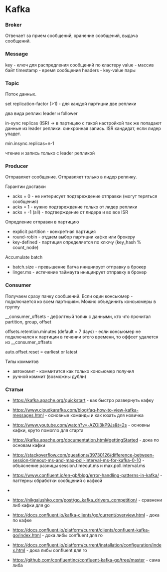 # Kafka

### Broker
Отвечает за прием сообщений, хранение сообщений, выдача сообщений. 

### Message
key - ключ для распредления сообщений по кластеру
value - массив байт
timestamp - время сообщения
headers - key-value пары

### Topic
Поток данных.

set replication-factor (>1) - для каждой партиции две реплики

два вида реплик: leader и follower

in-sync replicas (ISR) -> в партицию с такой настройкой так же попадают данные из leader реплики. синхронная запись. ISR кандидат, если лидер упадет.

min.insync.replicas=n-1

чтение и запись только с leader репликой

### Producer
Отправляет сообщение. Отправляет только в лидер реплику.

Гарантии доставки
* acks = 0 - не интерисует подтвреждение отправки (могут  теряться сообщения)
* acks = 1 - нужно подтвреждение только от лидер реплики
* acks = -1 (all) - подтверждение от лидера и во все ISR

Опредление отправки в партицию
* explicit partition - конкретная партиция
* round-robin - отдаем выбор партиции кафке или брокеру
* key-defined - партиция определяется по ключу (key_hash % count_node)

Accumulate batch
* batch.size - превышение батча инициирует отправку в брокер
* linger.ms - истечение таймаута инициирует отправку в брокер

### Consumer
Получаем сразу пачку сообшений. Если один консьюмер - подключается ко всем партициям.
Можно объединить консьюмеры в группу

__consumer_offsets - дефолтный топик с данными, кто что прочитал partition, group, offset

offsets.retention.minutes (default = 7 days) - если консьюмер не подключался к партиции в течении этого времени, то оффсет удалется из __consumer_offsets

auto.offset.reset = earliest or latest

Типы коммитов
* автокомит - коммитится как только консьюмер получил
* ручной коммит (возможны дубли)


### Статьи

* https://kafka.apache.org/quickstart - как быстро развернуть кафку
* https://www.cloudkarafka.com/blog/faq-how-to-view-kafka-messages.html - основные команды и как юзать для новичка
* https://www.youtube.com/watch?v=-AZOi3kP9Js&t=2s - основны кафки, круто помогло для старта
* https://kafka.apache.org/documentation.html#gettingStarted - дока по основам кафки
* https://stackoverflow.com/questions/39730126/difference-between-session-timeout-ms-and-max-poll-interval-ms-for-kafka-0-10 - объяснение разницы session.timeout.ms и max.poll.interval.ms
* https://www.confluent.io/en-gb/blog/error-handling-patterns-in-kafka/ - паттерны обработки сообщений с кафкой
* 

* https://nikgalushko.com/post/go_kafka_drivers_competition/ - сравнени либ кафки для go
* https://docs.confluent.io/kafka-clients/go/current/overview.html - дока по кафке
* https://docs.confluent.io/platform/current/clients/confluent-kafka-go/index.html - дока либы confluent для го
* https://docs.confluent.io/platform/current/installation/configuration/index.html - дока либы confluent для го
* https://github.com/confluentinc/confluent-kafka-go/tree/master - сама либа